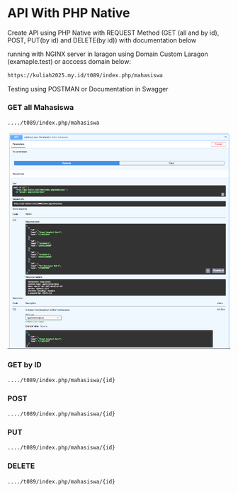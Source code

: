 # API With PHP Native

Create API using PHP Native with REQUEST Method (GET (all and by id), POST, PUT(by id) and DELETE(by id)) with documentation below

running with NGINX server in laragon using Domain Custom Laragon (examaple.test) or acccess domain below:

```bash
https://kuliah2025.my.id/t089/index.php/mahasiswa
```

Testing using POSTMAN or Documentation in Swagger

### GET all Mahasiswa

```bash
..../t089/index.php/mahasiswa
```

![Logo](./t089/img/get.png)

### GET by ID

```bash
..../t089/index.php/mahasiswa/{id}
```

### POST

```bash
..../t089/index.php/mahasiswa/{id}
```

### PUT

```bash
..../t089/index.php/mahasiswa/{id}
```

### DELETE

```bash
..../t089/index.php/mahasiswa/{id}
```
